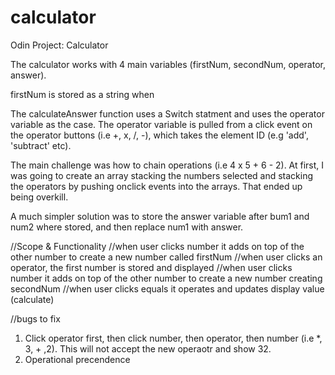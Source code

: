 # calculator
Odin Project: Calculator

The calculator works with 4 main variables (firstNum, secondNum, operator, answer).

firstNum is stored as a string when 

The calculateAnswer function uses a Switch statment and uses the operator variable as the case. The operator variable is pulled from a click event on the operator buttons (i.e +, x, /, -), which takes the element ID (e.g 'add', 'subtract' etc).

The main challenge was how to chain operations (i.e 4 x 5 + 6 - 2). At first, I was going to create an array stacking the numbers selected and stacking the operators by pushing onclick events into the arrays. That ended up being overkill.

A much simpler solution was to store the answer variable after bum1 and num2 where stored, and then replace num1 with answer.

//Scope & Functionality
//when user clicks number it adds on top of the other number to create a new number called firstNum
//when  user clicks an operator, the first number is stored and displayed
//when user clicks number it adds on top of the other number to create a new number creating secondNum
//when user clicks equals it operates and updates display value (calculate)

//bugs to fix
1. Click operator first, then click number, then operator, then number (i.e *, 3, + ,2). This will not accept the new operaotr and show 32.
2. Operational precendence 
